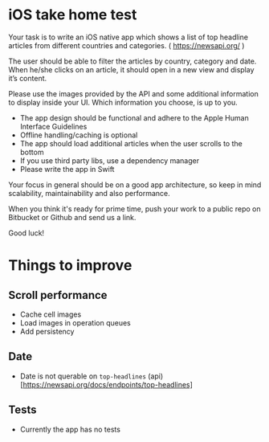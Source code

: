 # iOS take home test

Your task is to write an iOS native app which shows a list of top headline articles from different countries and categories. ( https://newsapi.org/ )

The user should be able to filter the articles by country, category and date. When he/she clicks on an article, it should open in a new view and display it’s content. 

Please use the images provided by the API and some additional information to display inside your UI. Which information you choose, is up to you.

- The app design should be functional and adhere to the Apple Human Interface Guidelines
- Offline handling/caching is optional
- The app should load additional articles when the user scrolls to the bottom
- If you use third party libs, use a dependency manager
- Please write the app in Swift

Your focus in general should be on a good app architecture, so keep in mind scalability, maintainability and also performance.

When you think it's ready for prime time, push your work to a public repo on Bitbucket or Github and send us a link.

Good luck!

# Things to improve

## Scroll performance
 - Cache cell images
 - Load images in operation queues
 - Add persistency
 
 ## Date 
 
 - Date is not querable on `top-headlines` (api)[https://newsapi.org/docs/endpoints/top-headlines]

## Tests

- Currently the app has no tests
